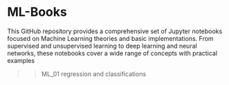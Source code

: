 # ML-Books
This GitHub repository provides a comprehensive set of Jupyter notebooks focused on Machine Learning theories and basic implementations. From supervised and unsupervised learning to deep learning and neural networks, these notebooks cover a wide range of concepts with practical examples
>> ML_01 regression and classifications
